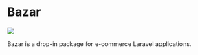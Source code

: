 # Bazar

![](https://github.com/thepinecode/bazar/workflows/tests/badge.svg)

Bazar is a drop-in package for e-commerce Laravel applications.
